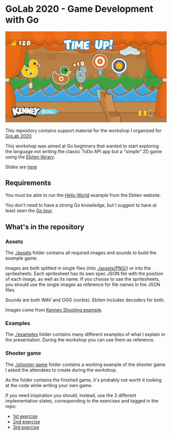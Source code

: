 # GoLab 2020 - Game Development with Go

![The example game](./Sample.png)

This repository contains support material for the workshop I organized
for [GoLab 2020](https://golab.io/agenda/session/342994)

This workshop was aimed at Go beginners that wanted to start exploring
the language not writing the classic ToDo API app but a "simple" 2D game
using the [Ebiten library](https://ebiten.org/).

Slides are [here](./Slides.pdf)

## Requirements

You must be able to run the [Hello World](https://ebiten.org/tour/hello_world.html)
example from the Ebiten website.

You don't need to have a strong Go knowledge, but I suggest to have at least
seen the [Go tour](https://tour.golang.org/).

## What's in the repository

### Assets

The [./assets](./assets) folder contains all required images and sounds to build the
example game.

Images are both splitted in single files (into [./assets/PNG/](./assets/PNG/)) or into the
spritesheets. Each spritesheet has its own spec JSON file with the position of each image,
as well as its name. If you choose to use the spritesheets, you should use the single
images as reference for file names in the JSON files.

Sounds are both WAV and OGG (vorbis). Ebiten includes decoders for both.

Images come from [Kenney Shooting example](https://www.kenney.nl/assets/shooting-gallery).

### Examples

The [./examples](./examples) folder contains many different examples of what I explain
in the presentation. During the workshop you can use them as reference.

### Shooter game

The [./shooter-game](./shooter-game) folder contains a working example of the shooter
game I asked the attendees to create during the workshop.

As the folder contains the finished game, it's probably not worth it looking at the code
while writing your own game.  

If you need inspiration you should, instead, use the 3 different implementation states,
corresponding to the exercises and tagged in the repo:

* [1st exercise](https://github.com/tommyblue/golab-2020-go-game-development/tree/shooter-1)
* [2nd exercise](https://github.com/tommyblue/golab-2020-go-game-development/tree/shooter-2)
* [3rd exercise](https://github.com/tommyblue/golab-2020-go-game-development/tree/shooter-3)
